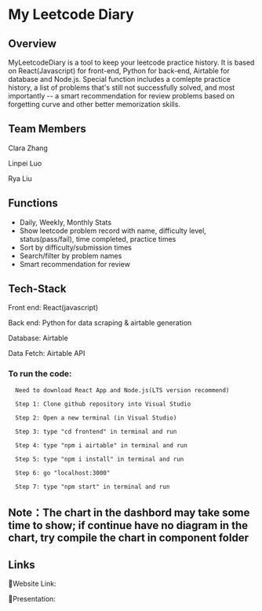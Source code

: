 # My Leetcode Diary

## Overview

MyLeetcodeDiary is a tool to keep your leetcode practice history. It is based on React(Javascript) for front-end, Python for back-end, Airtable for database and Node.js. Special function includes a comlepte practice history, a list of problems that's still not successfully solved, and most importantly -- a smart recommendation for review problems based on forgetting curve and other better memorization skills.


## Team Members

Clara Zhang

Linpei Luo

Rya Liu



## Functions
- Daily, Weekly, Monthly Stats
- Show leetcode problem record with name, difficulty level, status(pass/fail), time completed, practice times
- Sort by difficulty/submission times
- Search/filter by problem names
- Smart recommendation for review


## Tech-Stack

Front end: React(javascript)

Back end: Python for data scraping & airtable generation

Database: Airtable

Data Fetch: Airtable API


### To run the code:

      Need to download React App and Node.js(LTS version recommend)
      
      Step 1: Clone github repository into Visual Studio
      
      Step 2: Open a new terminal (in Visual Studio)
      
      Step 3: type "cd frontend" in terminal and run
      
      Step 4: type "npm i airtable" in terminal and run
      
      Step 5: type "npm i install" in terminal and run
      
      Step 6: go "localhost:3000"
      
      Step 7: type "npm start" in terminal and run
      
## Note：The chart in the dashbord may take some time to show; if continue have no diagram in the chart, try compile the chart in component folder
      
      
## Links

🔗Website Link:
      

🔗Presentation:

